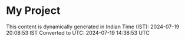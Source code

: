 # My Project

This content is dynamically generated in Indian Time (IST): 2024-07-19 20:08:53 IST
Converted to UTC: 2024-07-19 14:38:53 UTC
